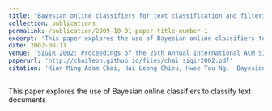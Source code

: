```yaml
---
title: "Bayesian online classifiers for text classification and filtering"
collection: publications
permalink: /publication/2009-10-01-paper-title-number-1
excerpt: 'This paper explores the use of Bayesian online classifiers to classify text documents'
date: 2002-08-11
venue: 'SIGIR 2002: Proceedings of the 25th Annual International ACM SIGIR Conference on Research and Development in Information Retrieval, August 11-15, 2002, Tampere, Finland'
paperurl: 'http://chaileon.github.io/files/chai_sigir2002.pdf'
citation: 'Kian Ming Adam Chai, Hai Leong Chieu, Hwee Tou Ng.  Bayesian online classifiers for text classification and filtering. SIGIR 2002: 97-104'
---
```

This paper explores the use of Bayesian online classifiers to classify text documents
